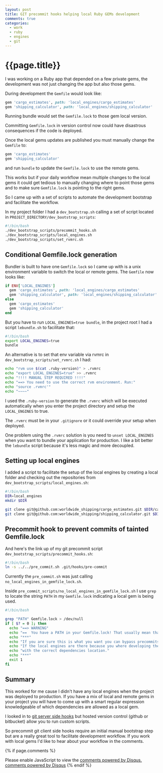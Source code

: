 ```yaml
---
layout: post
title: GIT precommit hooks helping local Ruby GEMs development
comments: true
categories:
  - work
  - ruby
  - engines
  - git
---
```


# {{page.title}}

I was working on a Ruby app that depended on a few private gems, the development was not just changing the app but also those gems.

During development the `Gemfile` would look like:

~~~ruby
gem 'cargo_estimates', path: 'local_engines/cargo_estimates'
gem 'shipping_calculator', path: 'local_engines/shipping_calculator'
~~~

Running bundle would set the `Gemfile.lock` to those gem local version.

Committing `Gemfile.lock` in version control now could have disastrous consequences if the code is deployed.

Once the local gems updates are published you must manually change the `Gemfile` to:

~~~ruby
gem 'cargo_estimates'
gem 'shipping_calculator'
~~~

and run `bundle` to update the `Gemfile.lock` to use the remote gems.

This works but if your daily workflow mean multiple changes to the local gems it could get tedious to manually changing where to point those gems and to make sure `Gemfile.lock` is pointing to the right gems.


So I came up with a set of scripts to automate the development bootstrap and facilitate the workflow.

In my project folder I had a `dev_bootstrap.sh` calling a set of script located in `PROJECT_DIRECTORY/dev_bootstrap_scripts`:

~~~bash
#!/bin/bash
./dev_bootstrap_scripts/precommit_hooks.sh
./dev_bootstrap_scripts/local_engines.sh
./dev_bootstrap_scripts/set_rvmrc.sh
~~~

## Conditional Gemfile.lock generation

Bundler is built to have one `Gemfile.lock` so I came up with is a unix environment variable to switch the local or remote gems. The `Gemfile` now looks like:

~~~ruby
if ENV['LOCAL_ENGINES']
  gem 'cargo_estimates', path: 'local_engines/cargo_estimates'
  gem 'shipping_calculator', path: 'local_engines/shipping_calculator'
else
  gem 'cargo_estimates'
  gem 'shipping_calculator'
end
~~~

But you have to run `LOCAL_ENGINES=true bundle`, in the project root I had a script `lebundle.sh` to facilitate that:

~~~bash
#!/bin/bash
export LOCAL_ENGINES=true
bundle
~~~

An alternative is to set that env variable via rvmrc in `dev_bootstrap_scripts/set_rvmrc.sh` I had:

~~~bash
echo "rvm use $(cat .ruby-version)" > .rvmrc
echo "export LOCAL_ENGINES=true" >> .rvmrc
echo "!!!! MANUAL STEP REQUIRED !!!!"
echo "==> You need to use the correct rvm environment. Run:"
echo "source .rvmrc'"
echo "~~~~"
~~~

I used the `.ruby-version` to generate the `.rvmrc` which will be executed automatically when you enter the project directory and setup the `LOCAL_ENGINES` to true.

The `.rvmrc` must be in your `.gitignore` or it could override your setup when deployed.

One problem using the `.rvmrc` solution is you need to `unset LOCAL_ENGINES` when you want to bundle your application for production. I like a bit better the `lebundle` script because it's less magic and more decoupled.


## Setting up local engines

I added a script to facilitate the setup of the local engines by creating a local folder and checking out the repositories from `dev_bootstrap_scripts/local_engines.sh`:

~~~bash
#!/bin/bash
DIR=local_engines
mkdir $DIR

git clone git@github.com:worldwide_shipping/cargo_estimates.git $DIR/cargo_estimates
git clone git@github.com:worldwide_shipping/shipping_calculator.git $DIR/shipping_calculator
~~~


## Precommit hook to prevent commits of tainted Gemfile.lock
And here's the link up of my git precommit script `dev_bootstrap_scripts/precommit_hooks.sh`:

~~~bash
#!/bin/bash
ln -s ../../pre_commit.sh .git/hooks/pre-commit
~~~

Currently the `pre_commit.sh` was just calling `no_local_engines_in_gemfile_lock.sh`.

Inside `pre_commit_scripts/no_local_engines_in_gemfile_lock.sh` I use `grep` to locate the string `PATH` in my `Gemfile.lock` indicating a local gem is being used. 

~~~bash
#!/bin/bash

grep "PATH" Gemfile.lock > /dev/null
if [ $? = 0 ]; then
  echo "==> WARNING"
  echo "==  You have a PATH in your Gemfile.lock! That usually mean that some gems are local to the project!"
  echo "***"
  echo "If you are sure this is what you want you can bypass precommits with 'git commit --no-verify'"
  echo "If the local engines are there because you where developing them, you should run 'bundle' to update Gemfile.lock."
  echo "with the correct dependencies location."
  echo "***"
  exit 1
fi
~~~

## Summary

This worked for me cause I didn't have any local engines when the project was deployed to production. If you have a mix of local and remote gems in your project you will have to come up with a smart regular expression knowledgeable of which dependencies are allowed as a local gem.

I looked in to [git server side hooks](http://git-scm.com/book/en/Customizing-Git-Git-Hooks#Server-Side-Hooks) but hosted version control (github or bitbucket) allow you to run custom scripts.

So precommit git client side hooks require an initial manual bootstrap step but are a really great tool to facilitate development workflow. If you work with local gems I'd like to hear about your workflow in the comments.


{% if page.comments %}
  <div id="disqus_thread"></div>
  <script type="text/javascript">
      /* * * CONFIGURATION VARIABLES: EDIT BEFORE PASTING INTO YOUR WEBPAGE * * */
      var disqus_shortname = 'enricoteotti'; // required: replace example with your forum shortname

      /* * * DON'T EDIT BELOW THIS LINE * * */
      (function() {
          var dsq = document.createElement('script'); dsq.type = 'text/javascript'; dsq.async = true;
          dsq.src = '//' + disqus_shortname + '.disqus.com/embed.js';
          (document.getElementsByTagName('head')[0] || document.getElementsByTagName('body')[0]).appendChild(dsq);
      })();
  </script>
  <noscript>Please enable JavaScript to view the <a href="http://disqus.com/?ref_noscript">comments powered by Disqus.</a></noscript>
  <a href="http://disqus.com" class="dsq-brlink">comments powered by <span class="logo-disqus">Disqus</span></a>
{% endif %}
